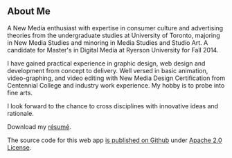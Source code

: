 ## About Me

A New Media enthusiast with expertise in consumer culture and advertising theories from the undergraduate studies at University of Toronto, majoring in New Media Studies and minoring in Media Studies and Studio Art. A candidate for Master's in Digital Media at Ryerson University for Fall 2014. 

I have gained practical experience in graphic design, web design and development from concept to delivery. Well versed in basic animation, video-graphing, and video editing with New Media Design Certification from Centennial College and industry work experience. My hobby is to probe into fine arts.

I look forward to the chance to cross disciplines with innovative ideas and rationale. 

Download my [résumé](http://projects.aditibhatia.com/aditi_bhatia.pdf).

The source code for this web app [is published on Github](https://github.com/aditibhatia/portfolio) under [Apache 2.0 License](http://www.apache.org/licenses/LICENSE-2.0.html).


